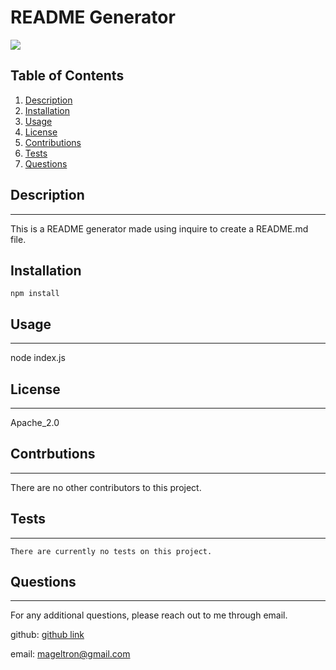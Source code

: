 # README Generator

![](https://img.shields.io/badge/License-Apache_2.0-white.svg)

## Table of Contents
1. [Description](#description)
2. [Installation](#installation)
3. [Usage](#usage)
4. [License](#license)
5. [Contributions](#contributions)
6. [Tests](#tests)
7. [Questions](#questions)

## Description
---
This is a README generator made using inquire to create a README.md file.

## Installation
    npm install

## Usage
---
node index.js

## License
---
Apache_2.0

## Contrbutions
---
There are no other contributors to this project.

## Tests
---
    There are currently no tests on this project.

## Questions
---
For any additional questions, please reach out to me through email.

github: 
[github link](https://www.github.com/magdalenaperry)

email: 
mageltron@gmail.com